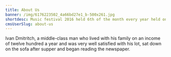 ```yaml
---
title: About Us
banner: /img/6176223502_4a66bd27e1_b-500x261.jpg
shortdesc: Music festival 2016 held 6th of the month every year held on different place
cmsUserSlug: about-us
---
```


Ivan Dmitritch, a middle-class man who lived with his family on an income of twelve hundred a year and was very well satisfied with his lot, sat down on the sofa after supper and began reading the newspaper.